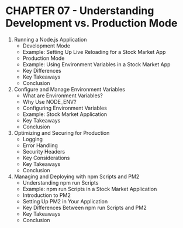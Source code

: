 # CHAPTER 07 - Understanding Development vs. Production Mode
1. Running a Node.js Application
    - Development Mode
    - Example: Setting Up Live Reloading for a Stock Market App
    - Production Mode
    - Example: Using Environment Variables in a Stock Market App
    - Key Differences
    - Key Takeaways
    - Conclusion
2. Configure and Manage Environment Variables 
    - What are Environment Variables?
    - Why Use NODE_ENV?
    - Configuring Environment Variables
    - Example: Stock Market Application
    - Key Takeaways
    - Conclusion
3. Optimizing and Securing for Production
    - Logging
    - Error Handling
    - Security Headers
    - Key Considerations
    - Key Takeaways
    - Conclusion
4. Managing and Deploying with npm Scripts and PM2
    - Understanding npm run Scripts
    - Example: npm run Scripts in a Stock Market Application
    - Introduction to PM2
    - Setting Up PM2 in Your Application
    - Key Differences Between npm run Scripts and PM2
    - Key Takeaways
    - Conclusion
